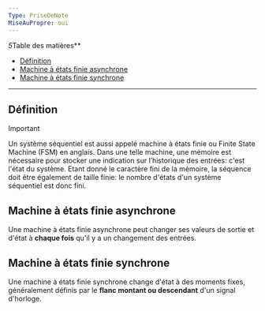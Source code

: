 ```yaml
---
Type: PriseDeNote
MiseAuPropre: oui
---
```

*5*Table des matières**
- [Définition](#d%C3%A9finition)
- [Machine à états finie asynchrone](#machine-%C3%A0-%C3%A9tats-finie-asynchrone)
- [Machine à états finie synchrone](#machine-%C3%A0-%C3%A9tats-finie-synchrone)

___
## Définition
>[!important]
>Un système séquentiel est aussi appelé machine à états finie ou Finite State Machine (FSM) en anglais. Dans une telle machine, une mémoire est nécessaire pour stocker une indication sur l’historique des entrées: c'est l'état du système. Etant donné le caractère fini de la mémoire, la séquence doit être également de taille finie: le nombre d'états d'un système séquentiel est donc fini.
## Machine à états finie asynchrone
Une machine à états finie asynchrone peut changer ses valeurs de sortie et d'état à **chaque fois** qu'il y a un changement des entrées.
## Machine à états finie synchrone
Une machine à états finie synchrone change d'état à des moments fixes, généralement définis par le **flanc montant ou descendant** d'un signal d'horloge.